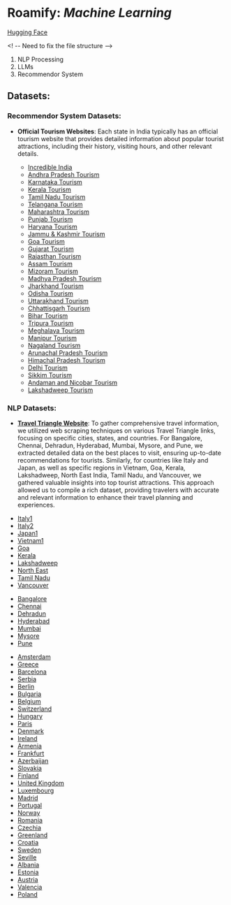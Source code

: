 # **Roamify:** _Machine Learning_

[Hugging Face](https://huggingface.co/Roamify)

<! -- Need to fix the file structure -->

1. NLP Processing
2. LLMs
3. Recommendor System

## Datasets:

### Recommendor System Datasets:

- **Official Tourism Websites**: Each state in India typically has an official tourism website that provides detailed information about popular tourist attractions, including their history, visiting hours, and other relevant details.

    - [Incredible India](https://www.incredibleindia.org/)
    - [Andhra Pradesh Tourism](https://aptourism.gov.in/)
    - [Karnataka Tourism](https://www.karnatakatourism.org/)
    - [Kerala Tourism](https://www.keralatourism.org/)
    - [Tamil Nadu Tourism](https://www.tamilnadutourism.tn.gov.in/)
    - [Telangana Tourism](https://www.telanganatourism.gov.in/)
    - [Maharashtra Tourism](https://www.maharashtratourism.gov.in/)
    - [Punjab Tourism](https://punjabtourism.punjab.gov.in/)
    - [Haryana Tourism](https://haryanatourism.gov.in/)
    - [Jammu & Kashmir Tourism](https://www.jktourism.jk.gov.in/)
    - [Goa Tourism](http://www.goatourism.gov.in/)
    - [Gujarat Tourism](https://www.gujarattourism.com/)
    - [Rajasthan Tourism](https://www.tourism.rajasthan.gov.in/)
    - [Assam Tourism](https://www.assamtourism.gov.in/)
    - [Mizoram Tourism](https://tourism.mizoram.gov.in/)
    - [Madhya Pradesh Tourism](https://www.mptourism.com/)
    - [Jharkhand Tourism](https://tourism.jharkhand.gov.in/)
    - [Odisha Tourism](https://odishatourism.gov.in/)
    - [Uttarakhand Tourism](https://uttarakhandtourism.gov.in/)
    - [Chhattisgarh Tourism](https://www.chhattisgarhtourism.in/)
    - [Bihar Tourism](http://www.bihartourism.gov.in/)
    - [Tripura Tourism](https://tripuratourism.gov.in/)
    - [Meghalaya Tourism](https://www.meghalayatourism.in/)
    - [Manipur Tourism](https://manipurtourism.gov.in/)
    - [Nagaland Tourism](https://tourism.nagaland.gov.in/)
    - [Arunachal Pradesh Tourism](https://tourism.arunachal.gov.in/)
    - [Himachal Pradesh Tourism](https://www.himachalpradeshtourism.org/)
    - [Delhi Tourism](http://www.delhitourism.gov.in/)
    - [Sikkim Tourism](https://www.sikkimtourism.gov.in/)
    - [Andaman and Nicobar Tourism](https://www.andamantourism.gov.in/)
    - [Lakshadweep Tourism](https://www.lakshadweeptourism.com/)


### NLP Datasets:

- **[Travel Triangle Website](https://traveltriangle.com)**: To gather comprehensive travel information, we utilized web scraping techniques on various Travel Triangle links, focusing on specific cities, states, and countries. For Bangalore, Chennai, Dehradun, Hyderabad, Mumbai, Mysore, and Pune, we extracted detailed data on the best places to visit, ensuring up-to-date recommendations for tourists. Similarly, for countries like Italy and Japan, as well as specific regions in Vietnam, Goa, Kerala, Lakshadweep, North East India, Tamil Nadu, and Vancouver, we gathered valuable insights into top tourist attractions. This approach allowed us to compile a rich dataset, providing travelers with accurate and relevant information to enhance their travel planning and experiences.

<!-- Old ones -->
- [Italy1](https://www.easemytrip.com/blog/places-in-italy)
- [Italy2](https://travel.usnews.com/rankings/best-places-to-visit-in-italy/)
- [Japan1](https://traveltriangle.com/blog/best-places-to-visit-in-japan/)
- [Vietnam1](https://traveltriangle.com/blog/places-to-visit-in-vietnam/)
- [Goa](https://goa-tourism.org.in/places-to-visit-in-goa)
- [Kerala](https://traveltriangle.com/blog/best-places-to-visit-in-kerala/)
- [Lakshadweep](https://traveltriangle.com/blog/places-to-visit-in-lakshadweep/)
- [North East](https://traveltriangle.com/blog/43-places-to-visit-when-travelling-to-north-east/)
- [Tamil Nadu](https://traveltriangle.com/blog/best-tourist-places-in-tamil-nadu/)
- [Vancouver](https://www.lonelyplanet.com/canada/vancouver/attractions)

<!-- New ones -->
- [Bangalore](https://traveltriangle.com/blog/places-to-visit-in-bangalore/)
- [Chennai](https://traveltriangle.com/blog/places-to-visit-in-chennai/)
- [Dehradun](https://traveltriangle.com/blog/places-to-visit-in-dehradun-in-june/)
- [Hyderabad](https://traveltriangle.com/blog/places-to-visit-in-hyderabad/)
- [Mumbai](https://traveltriangle.com/blog/places-to-visit-in-mumbai/)
- [Mysore](https://traveltriangle.com/blog/best-places-to-visit-in-mysore/)
- [Pune](https://traveltriangle.com/blog/places-to-visit-in-pune-in-june/)

<!-- Europe -->

- [Amsterdam](https://traveltriangle.com/blog/places-to-visit-in-amsterdam/)
- [Greece](https://traveltriangle.com/blog/places-to-visit-in-greece/)
- [Barcelona](https://traveltriangle.com/blog/places-to-visit-in-barcelona/)
- [Serbia](https://traveltriangle.com/blog/places-to-visit-in-serbia/)
- [Berlin](https://traveltriangle.com/blog/places-to-visit-in-berlin/)
- [Bulgaria](https://traveltriangle.com/blog/places-to-visit-in-bulgaria/)
- [Belgium](https://traveltriangle.com/blog/places-to-visit-in-belgium/)
- [Switzerland](https://traveltriangle.com/blog/places-to-visit-in-switzerland-in-june/)
- [Hungary](https://traveltriangle.com/blog/places-to-visit-in-hungary/)
- [Paris](https://traveltriangle.com/blog/places-to-visit-in-paris/)
- [Denmark](https://traveltriangle.com/blog/places-to-visit-in-denmark/)
- [Ireland](https://traveltriangle.com/blog/places-to-visit-in-ireland/)
- [Armenia](https://traveltriangle.com/blog/places-to-visit-in-armenia/)
- [Frankfurt](https://traveltriangle.com/blog/places-to-visit-in-frankfurt/)
- [Azerbaijan](https://traveltriangle.com/blog/places-to-visit-in-azerbaijan/)
- [Slovakia](https://traveltriangle.com/blog/places-to-visit-in-slovakia/)
- [Finland](https://traveltriangle.com/blog/places-to-visit-in-finland/)
- [United Kingdom](https://traveltriangle.com/blog/places-to-visit-in-united-kingdom/)
- [Luxembourg](https://traveltriangle.com/blog/places-to-visit-in-luxembourg/)
- [Madrid](https://traveltriangle.com/blog/places-to-visit-in-madrid/)
- [Portugal](https://traveltriangle.com/blog/places-to-visit-in-portugal/)
- [Norway](https://traveltriangle.com/blog/places-to-visit-in-norway/)
- [Romania](https://traveltriangle.com/blog/places-to-visit-in-romania/)
- [Czechia](https://traveltriangle.com/blog/places-to-visit-in-czechia/)
- [Greenland](https://traveltriangle.com/blog/places-to-visit-in-greenland/)
- [Croatia](https://traveltriangle.com/blog/places-to-visit-in-croatia/)
- [Sweden](https://traveltriangle.com/blog/places-to-visit-in-sweden/)
- [Seville](https://traveltriangle.com/blog/places-to-visit-in-seville/)
- [Albania](https://traveltriangle.com/blog/places-to-visit-in-albania/)
- [Estonia](https://traveltriangle.com/blog/places-to-visit-in-estonia/)
- [Austria](https://traveltriangle.com/blog/places-to-visit-in-austria/)
- [Valencia](https://traveltriangle.com/blog/places-to-visit-in-valencia/)
- [Poland](https://traveltriangle.com/blog/places-to-visit-in-poland/)
